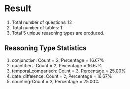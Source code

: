 # Result<br/>
1. Total number of questions: 12<br/>
2. Total number of tables: 1<br/>
3. Total 5 unique reasoning types are produced.<br/>
## **Reasoning Type Statistics**<br/>
1. conjunction: Count = 2, Percentage = 16.67%<br/>
2. quantifiers: Count = 2, Percentage = 16.67%<br/>
3. temporal_comparison: Count = 3, Percentage = 25.00%<br/>
4. date_difference: Count = 2, Percentage = 16.67%<br/>
5. counting: Count = 3, Percentage = 25.00%<br/>
